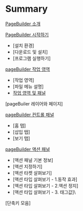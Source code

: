 # Summary

[PageBuilder 소개](l_Readme.md)

[PageBuilder 시작하기](ll_installation.md)
* [설치 환경]
* [다운로드 및 설치]
* [프로그램 실행하기] 

[pageBuilder 작업 영역](lll_workingarea.md)
* [작업 영역]
* [파일 메뉴 설명]
* [작업 영역 및 패널](#index)

[pageBuiler 레이어와 페이지]

[pageBuilder 컨트롤 패널](llll_controlpanel.md)
 * [홈 탭]
 * [삽입 탭]
 * [보기 탭]

[pageBuilder 액션 패널](lllll_actionpanel.md)
 * [액션 패널 기본 정보]
 * [액션 지정하기]
 * [액션 타켓 살펴보기]
 * [액션 타입 살펴보기 - 1.동작 효과]
 * [액션 타입 살펴보기 - 2.액션 정지]
 * [액션 타입 살펴보기 - 3. 태그값]\


[단축키 모음]